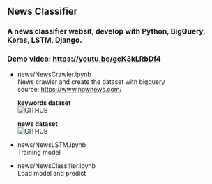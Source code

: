 ## News Classifier

### A news classifier websit, develop with Python, BigQuery, Keras, LSTM, Django.
### Demo video: https://youtu.be/geK3kLRbDf4

* news/NewsCrawler.ipynb  
  News crawler and create the dataset with bigquery  
  source: https://www.nownews.com/  
  
  **keywords dataset**  
  ![GITHUB](https://imgur.com/W4MnBt0.png "keywords")  
  
  **news dataset**  
  ![GITHUB](https://imgur.com/7us3IxL.png "keywords")  
  
* news/NewsLSTM.ipynb  
  Training model  
  
* news/NewsClassifier.ipynb  
  Load model and predict  
  
